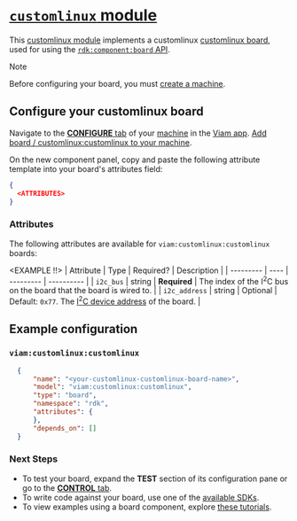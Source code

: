 # [`customlinux` module](https://github.com/viam-modules/customlinux)

This [customlinux module](https://app.viam.com/module/viam/customlinux) implements a customlinux [customlinux board](<LINK TO HARDWARE>), used for <DESCRIPTION> using the [`rdk:component:board` API](https://docs.viam.com/appendix/apis/components/board/).

> [!NOTE]
> Before configuring your board, you must [create a machine](https://docs.viam.com/cloud/machines/#add-a-new-machine).

## Configure your customlinux board

Navigate to the [**CONFIGURE** tab](https://docs.viam.com/configure/) of your [machine](https://docs.viam.com/fleet/machines/) in the [Viam app](https://app.viam.com/).
[Add board / customlinux:customlinux to your machine](https://docs.viam.com/configure/#components).

On the new component panel, copy and paste the following attribute template into your board's attributes field:

```json
{
  <ATTRIBUTES>
}
```

### Attributes

The following attributes are available for `viam:customlinux:customlinux` boards:

<EXAMPLE !!>
| Attribute | Type | Required? | Description |
| --------- | ---- | --------- | ----------  |
| `i2c_bus` | string | **Required** | The index of the I<sup>2</sup>C bus on the board that the board is wired to. |
| `i2c_address` | string | Optional | Default: `0x77`. The [I<sup>2</sup>C device address](https://learn.adafruit.com/i2c-addresses/overview) of the board. |

## Example configuration

### `viam:customlinux:customlinux`
```json
  {
      "name": "<your-customlinux-customlinux-board-name>",
      "model": "viam:customlinux:customlinux",
      "type": "board",
      "namespace": "rdk",
      "attributes": {
      },
      "depends_on": []
  }
```

### Next Steps
- To test your board, expand the **TEST** section of its configuration pane or go to the [**CONTROL** tab](https://docs.viam.com/fleet/control/).
- To write code against your board, use one of the [available SDKs](https://docs.viam.com/sdks/).
- To view examples using a board component, explore [these tutorials](https://docs.viam.com/tutorials/).